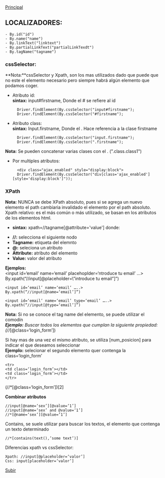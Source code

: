 <a name='top'></a>
[Principal](README.md) 

## LOCALIZADORES:
   
    - By.id("id")
    - By.name("name")
    - By.linkText("linktext")
    - By.partialLinkText("partialLinkTexdt")
    - By.tagName("tagname")

### **cssSelector:**<br/>
**Nota:**cssSelector y Xpath, son los mas utilizados dado que puede que no este el elemento necesario pero siempre habrá algún elemento que podamos coger.
* Atributo id:<br/>
	**sintax:** input#firstname, Donde el # se refiere al id
		
		Driver.findElement(By.cssSelector("input#firstname");
		Driver.findElement(By.cssSelector("#firstname");
* Atributo class:<br/>
	**sintax:** Input.firstname, Donde el . Hace referencia a la clase firstname
		
		Driver.findElement(By.cssSelector("input.firstname");
		Driver.findElement(By.cssSelector(".firstname");
**Nota:** Se pueden concatenar varias clases con el . (".class.class1")
* Por multiples atributos:
    
        <div class="ajax_enabled" style="display:block">
        Driver.findElement(By.cssSelector("div[class='ajax_enabled'][style='display:block']"));

### **XPath**
**Nota:** NUNCA se debe XPath absoluto, pues si se agrega un nuevo elemento el path cambiaria invalidado el elemento por el path absoluto.<br/>
Xpath relativo: es el más común o más utilizado, se basan en los atributos de los elementos html.<br/>
- **sintax:** xpath=//tagname[@attribute='value']
donde:
* **//:** selecciona el siguiente nodo
* **Tagname:** etiqueta del elemnto
* **@:** seleciona un atributo
* **Attribute:** atributo del elemento
* **Value:** valor del atributo

**Ejemplos:**<br/>
<input id=‘email’ name=‘email’ placehoplder=‘ntroduce tu email’ …><br/>
By.xpath(“//input[@placeholder=\”introduce tu email”]”)<br/>

    <input id=‘email’ name=‘email’ …..>
    By.xpath(“//input[@name=‘email’]”)

    <input id=‘email’ name=‘email’ type=‘email’ …..>
    By.xpath(“//input[@type=‘email’]”)

**Nota:** Si no se conoce el tag name del elemento, se puede utilizar el comodín *<br/>
**Ejemplo:** Buscar todos los elementos que cumplan la siguiente propiedad:<br/>
(//*[@class=‘login_form’])

Si hay mas de una vez el mismo atributo, se utiliza [num_posicion] para indicar el que deseamos seleccionar<br/>
**Ejemplo:** selecionar el segundo elemento quer contenga la class=‘login_form’
    
    <tr>
    <td class=‘login_form’></td>
    <td class=‘login_form’></td>
    </tr>

(//*[@class=‘login_form’])[2]

**Combinar atributos**<br/> 
    
    //input[@name=‘sex’][@value=‘1’]
    //input[@name=‘sex’ and @value=‘1’]
    //*[@name=‘sex’][@value=‘1’]

Contains, se suele utilizar para buscar los textos, el elemento que contenga un texto determinado

    //*[contains(text(),’some text’)]

Diferencias xpath vs cssSelector:

    Xpath: //input[@placeholder=‘valor’]
    Css: input[placeholder=‘valor’]
    
[Subir](#top)
